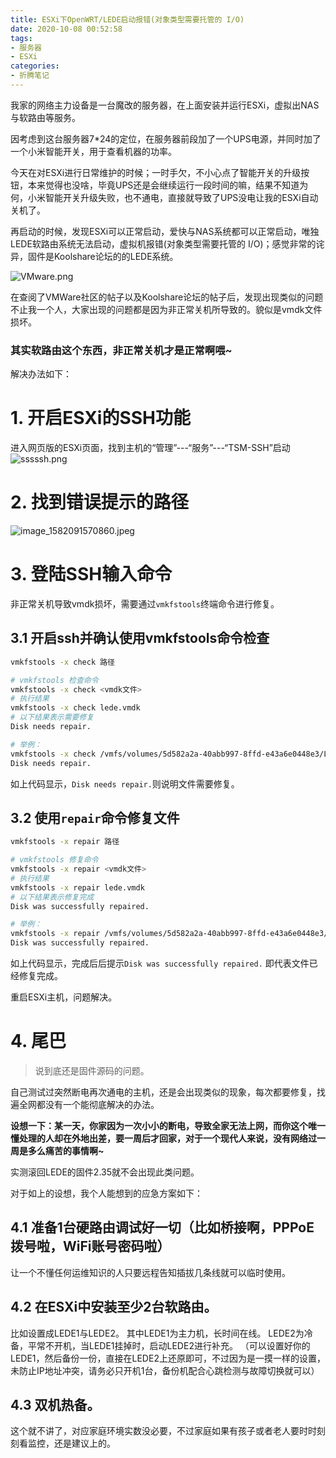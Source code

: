 ```yaml
---
title: ESXi下OpenWRT/LEDE启动报错(对象类型需要托管的 I/O)
date: 2020-10-08 00:52:58
tags:
- 服务器
- ESXi
categories:
- 折腾笔记
---
```


我家的网络主力设备是一台魔改的服务器，在上面安装并运行ESXi，虚拟出NAS与软路由等服务。

因考虑到这台服务器7*24的定位，在服务器前段加了一个UPS电源，并同时加了一个小米智能开关，用于查看机器的功率。

今天在对ESXi进行日常维护的时候；一时手欠，不小心点了智能开关的升级按钮，本来觉得也没啥，毕竟UPS还是会继续运行一段时间的嘛，结果不知道为何，小米智能开关升级失败，也不通电，直接就导致了UPS没电让我的ESXi自动关机了。

再启动的时候，发现ESXi可以正常启动，爱快与NAS系统都可以正常启动，唯独LEDE软路由系统无法启动，虚拟机报错(对象类型需要托管的 I/O)；感觉非常的诧异，固件是Koolshare论坛的的LEDE系统。

![VMware.png](https://i.loli.net/2020/10/07/qx4lfzwJyc3CR6r.png)

<!--more-->

在查阅了VMWare社区的帖子以及Koolshare论坛的帖子后，发现出现类似的问题不止我一个人，大家出现的问题都是因为非正常关机所导致的。貌似是vmdk文件损坏。

### 其实软路由这个东西，非正常关机才是正常啊喂~

解决办法如下：

# 1. 开启ESXi的SSH功能

进入网页版的ESXi页面，找到主机的“管理”---“服务”---“TSM-SSH”启动
![sssssh.png](https://i.loli.net/2020/10/07/iShkpoHtuAPWzJf.png)

# 2. 找到错误提示的路径

![image_1582091570860.jpeg](https://i.loli.net/2020/10/08/tKCrLfwH4SNVQdy.jpg)


# 3. 登陆SSH输入命令

非正常关机导致vmdk损坏，需要通过`vmkfstools`终端命令进行修复。

## 3.1 开启ssh并确认使用vmkfstools命令检查

```bash
vmkfstools -x check 路径
```
```bash
# vmkfstools 检查命令
vmkfstools -x check <vmdk文件>
# 执行结果
vmkfstools -x check lede.vmdk
# 以下结果表示需要修复
Disk needs repair.

# 举例：
vmkfstools -x check /vmfs/volumes/5d582a2a-40abb997-8ffd-e43a6e0448e3/LEDE/openwrt-x86-64-combined-squashfs.vmdk (里面的地址修改为你错误信息里面的地址)
Disk needs repair.

```

如上代码显示，`Disk needs repair.`则说明文件需要修复。


## 3.2 使用`repair`命令修复文件

```bash
vmkfstools -x repair 路径
```

```bash
# vmkfstools 修复命令
vmkfstools -x repair <vmdk文件>
# 执行结果
vmkfstools -x repair lede.vmdk 
# 以下结果表示修复完成
Disk was successfully repaired.

# 举例：
vmkfstools -x repair /vmfs/volumes/5d582a2a-40abb997-8ffd-e43a6e0448e3/LEDE/openwrt-x86-64-combined-squashfs.vmdk (里面的地址修改为你错误信息里面的地址)
Disk was successfully repaired.

```

如上代码显示，完成后后提示`Disk was successfully repaired.`
即代表文件已经修复完成。

重启ESXi主机，问题解决。

# 4. 尾巴

> 说到底还是固件源码的问题。

自己测试过突然断电再次通电的主机，还是会出现类似的现象，每次都要修复，找遍全网都没有一个能彻底解决的办法。

**设想一下：某一天，你家因为一次小小的断电，导致全家无法上网，而你这个唯一懂处理的人却在外地出差，要一周后才回家，对于一个现代人来说，没有网络过一周是多么痛苦的事情啊~**

实测滚回LEDE的固件2.35就不会出现此类问题。

对于如上的设想，我个人能想到的应急方案如下：

## 4.1 准备1台硬路由调试好一切（比如桥接啊，PPPoE拨号啦，WiFi账号密码啦）


让一个不懂任何运维知识的人只要远程告知插拔几条线就可以临时使用。

## 4.2 在ESXi中安装至少2台软路由。


比如设置成LEDE1与LEDE2。
其中LEDE1为主力机，长时间在线。
LEDE2为冷备，平常不开机，当LEDE1挂掉时，启动LEDE2进行补充。
（可以设置好你的LEDE1，然后备份一份，直接在LEDE2上还原即可，不过因为是一摸一样的设置，未防止IP地址冲突，请务必只开机1台，备份机配合心跳检测与故障切换就可以）

## 4.3 双机热备。

这个就不讲了，对应家庭环境实数没必要，不过家庭如果有孩子或者老人要时时刻刻看监控，还是建议上的。